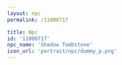 ```yaml
---
layout: npc
permalink: /11000717

title: Npc
id: '11000717'
npc_name: 'Shadow Tombstone'
icon_url: 'portrait/npc/dummy_p.png'
---
```

